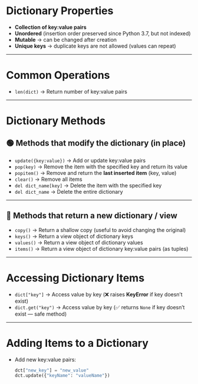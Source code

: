 # Dictionary Properties

- **Collection of key:value pairs**
- **Unordered** (insertion order preserved since Python 3.7, but not indexed)
- **Mutable** → can be changed after creation
- **Unique keys** → duplicate keys are not allowed (values can repeat)

---

# Common Operations

- `len(dict)` → Return number of key:value pairs

---

# Dictionary Methods

## 🟢 Methods that **modify the dictionary (in place)**

- `update({key:value})` → Add or update key:value pairs
- `pop(key)` → Remove the item with the specified key and return its value
- `popitem()` → Remove and return the **last inserted item** (key, value)
- `clear()` → Remove all items
- `del dict_name[key]` → Delete the item with the specified key
- `del dict_name` → Delete the entire dictionary

---

## 🔵 Methods that **return a new dictionary / view**

- `copy()` → Return a shallow copy (useful to avoid changing the original)
- `keys()` → Return a view object of dictionary keys
- `values()` → Return a view object of dictionary values
- `items()` → Return a view object of dictionary key:value pairs (as tuples)

---

# Accessing Dictionary Items

- `dict["key"]` → Access value by key (❌ raises **KeyError** if key doesn’t exist)
- `dict.get("key")` → Access value by key (✅ returns `None` if key doesn’t exist — safe method)

---

# Adding Items to a Dictionary

- Add new key:value pairs:
  ```python
  dct["new_key"] = "new_value"
  dct.update({"keyName": "valueName"})
  ```
